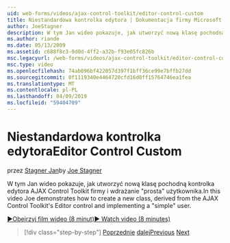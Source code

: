```yaml
---
uid: web-forms/videos/ajax-control-toolkit/editor-control-custom
title: Niestandardowa kontrolka edytora | Dokumentacja firmy Microsoft
author: JoeStagner
description: W tym Jan wideo pokazuje, jak utworzyć nową klasę pochodną kontrolka edytora AJAX Control Toolkit firmy i wdrażanie "prosta" użytkownika.
ms.author: riande
ms.date: 05/13/2009
ms.assetid: c688f8c3-0d0d-4ff2-a32b-f93e05fc826b
msc.legacyurl: /web-forms/videos/ajax-control-toolkit/editor-control-custom
msc.type: video
ms.openlocfilehash: 74ab096bf422057d397f1bff36ce99e7bffb27dd
ms.sourcegitcommit: 0f1119340e4464720cfd16d0ff15764746ea1fea
ms.translationtype: MT
ms.contentlocale: pl-PL
ms.lasthandoff: 04/09/2019
ms.locfileid: "59404709"
---
```

# <a name="editor-control-custom"></a><span data-ttu-id="5558a-103">Niestandardowa kontrolka edytora</span><span class="sxs-lookup"><span data-stu-id="5558a-103">Editor Control Custom</span></span>

<span data-ttu-id="5558a-104">przez [Stagner Jan](https://github.com/JoeStagner)</span><span class="sxs-lookup"><span data-stu-id="5558a-104">by [Joe Stagner](https://github.com/JoeStagner)</span></span>

<span data-ttu-id="5558a-105">W tym Jan wideo pokazuje, jak utworzyć nową klasę pochodną kontrolka edytora AJAX Control Toolkit firmy i wdrażanie "prosta" użytkownika.</span><span class="sxs-lookup"><span data-stu-id="5558a-105">In this video Joe demonstrates how to create a new class, derived from the AJAX Control Toolkit's Editor control and implementing a "simple" user.</span></span>

[<span data-ttu-id="5558a-106">&#9654;Obejrzyj film wideo (8 minut)</span><span class="sxs-lookup"><span data-stu-id="5558a-106">&#9654; Watch video (8 minutes)</span></span>](https://channel9.msdn.com/Blogs/ASP-NET-Site-Videos/editor-control-custom)

> [!div class="step-by-step"]
> <span data-ttu-id="5558a-107">[Poprzednie](editor-control.md)
> [dalej](create-a-new-custom-extender.md)</span><span class="sxs-lookup"><span data-stu-id="5558a-107">[Previous](editor-control.md)
[Next](create-a-new-custom-extender.md)</span></span>
